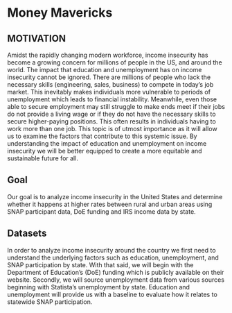# Money Mavericks
## **MOTIVATION**

Amidst the rapidly changing modern workforce, income insecurity has become a growing concern for millions of people in the US, and around the world. The impact that education and unemployment has on income insecurity cannot be ignored. There are millions of people who lack the necessary skills (engineering, sales, business) to compete in today’s job market. This inevitably makes individuals more vulnerable to periods of unemployment which leads to financial instability. Meanwhile, even those able to secure employment may still struggle to make ends meet if their jobs do not provide a living wage or if they do not have the necessary skills to secure higher-paying positions. This often results in individuals having to work more than one job. This topic is of utmost importance as it will allow us to examine the factors that contribute to this systemic issue. By understanding the impact of education and unemployment on income insecurity we will be better equipped to create a more equitable and sustainable future for all.

## **Goal**
Our goal is to analyze income insecurity in the United States and determine whether it happens at higher rates between rural and urban areas using SNAP participant data, DoE funding and IRS income data by state.

## **Datasets**
In order to analyze income insecurity around the country we first need to understand the underlying factors such as education, unemployment, and SNAP participation by state. With that said, we will begin with the Department of Education’s (DoE) funding which is publicly available on their website. Secondly, we will source unemployment data from various sources beginning with Statista’s unemployment by state. Education and unemployment will provide us with a baseline to evaluate how it relates to statewide SNAP participation.
